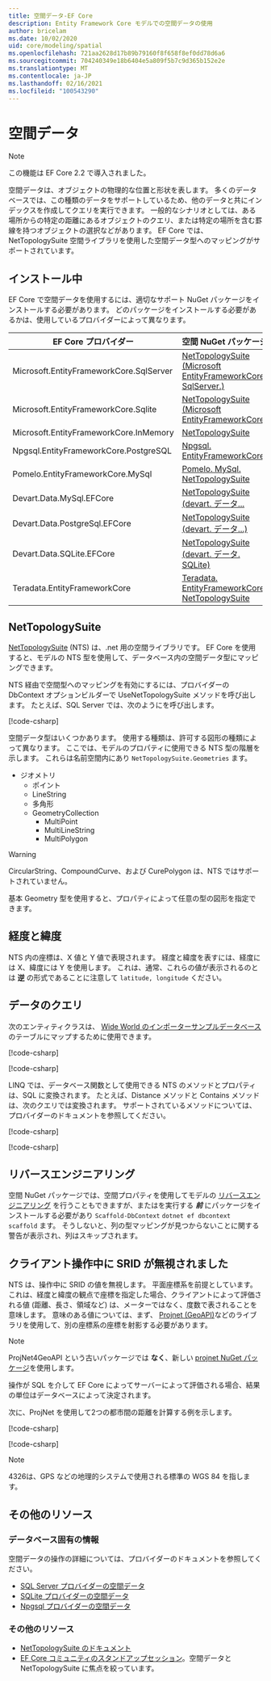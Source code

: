 ```yaml
---
title: 空間データ-EF Core
description: Entity Framework Core モデルでの空間データの使用
author: bricelam
ms.date: 10/02/2020
uid: core/modeling/spatial
ms.openlocfilehash: 721aa2628d17b89b79160f8f658f8ef0dd78d6a6
ms.sourcegitcommit: 704240349e18b6404e5a809f5b7c9d365b152e2e
ms.translationtype: MT
ms.contentlocale: ja-JP
ms.lasthandoff: 02/16/2021
ms.locfileid: "100543290"
---
```

# <a name="spatial-data"></a>空間データ

> [!NOTE]
> この機能は EF Core 2.2 で導入されました。

空間データは、オブジェクトの物理的な位置と形状を表します。 多くのデータベースでは、この種類のデータをサポートしているため、他のデータと共にインデックスを作成してクエリを実行できます。 一般的なシナリオとしては、ある場所からの特定の距離にあるオブジェクトのクエリ、または特定の場所を含む罫線を持つオブジェクトの選択などがあります。 EF Core では、NetTopologySuite 空間ライブラリを使用した空間データ型へのマッピングがサポートされています。

## <a name="installing"></a>インストール中

EF Core で空間データを使用するには、適切なサポート NuGet パッケージをインストールする必要があります。 どのパッケージをインストールする必要があるかは、使用しているプロバイダーによって異なります。

EF Core プロバイダー                        | 空間 NuGet パッケージ
--------------------------------------- | ---------------------
Microsoft.EntityFrameworkCore.SqlServer | [NetTopologySuite (Microsoft EntityFrameworkCore. SqlServer.)](https://www.nuget.org/packages/Microsoft.EntityFrameworkCore.SqlServer.NetTopologySuite)
Microsoft.EntityFrameworkCore.Sqlite    | [NetTopologySuite (Microsoft EntityFrameworkCore)](https://www.nuget.org/packages/Microsoft.EntityFrameworkCore.Sqlite.NetTopologySuite)
Microsoft.EntityFrameworkCore.InMemory  | [NetTopologySuite](https://www.nuget.org/packages/NetTopologySuite)
Npgsql.EntityFrameworkCore.PostgreSQL   | [Npgsql. EntityFrameworkCore](https://www.nuget.org/packages/Npgsql.EntityFrameworkCore.PostgreSQL.NetTopologySuite)
Pomelo.EntityFrameworkCore.MySql        | [Pomelo. MySql. NetTopologySuite](https://www.nuget.org/packages/Pomelo.EntityFrameworkCore.MySql.NetTopologySuite)
Devart.Data.MySql.EFCore                | [NetTopologySuite (devart. データ...](https://www.nuget.org/packages/Devart.Data.MySql.EFCore.NetTopologySuite)
Devart.Data.PostgreSql.EFCore           | [NetTopologySuite (devart. データ...)](https://www.nuget.org/packages/Devart.Data.PostgreSql.EFCore.NetTopologySuite)
Devart.Data.SQLite.EFCore               | [NetTopologySuite (devart. データ. SQLite)](https://www.nuget.org/packages/Devart.Data.SQLite.EFCore.NetTopologySuite)
Teradata.EntityFrameworkCore            | [Teradata. EntityFrameworkCore. NetTopologySuite](https://www.nuget.org/packages/Teradata.EntityFrameworkCore.NetTopologySuite)

## <a name="nettopologysuite"></a>NetTopologySuite

[NetTopologySuite](https://nettopologysuite.github.io/NetTopologySuite/) (NTS) は、.net 用の空間ライブラリです。 EF Core を使用すると、モデルの NTS 型を使用して、データベース内の空間データ型にマッピングできます。

NTS 経由で空間型へのマッピングを有効にするには、プロバイダーの DbContext オプションビルダーで UseNetTopologySuite メソッドを呼び出します。 たとえば、SQL Server では、次のようにを呼び出します。

[!code-csharp[](../../../samples/core/Spatial/SqlServer/Models/WideWorldImportersContext.cs?name=snippet_UseNetTopologySuite)]

空間データ型はいくつかあります。 使用する種類は、許可する図形の種類によって異なります。 ここでは、モデルのプロパティに使用できる NTS 型の階層を示します。 これらは名前空間内にあり `NetTopologySuite.Geometries` ます。

* ジオメトリ
  * ポイント
  * LineString
  * 多角形
  * GeometryCollection
    * MultiPoint
    * MultiLineString
    * MultiPolygon

> [!WARNING]
> CircularString、CompoundCurve、および CurePolygon は、NTS ではサポートされていません。

基本 Geometry 型を使用すると、プロパティによって任意の型の図形を指定できます。

## <a name="longitude-and-latitude"></a>経度と緯度

NTS 内の座標は、X 値と Y 値で表現されます。 経度と緯度を表すには、経度には X、緯度には Y を使用します。 これは、通常、これらの値が表示されるのとは **逆** の形式であることに注意して `latitude, longitude` ください。

## <a name="querying-data"></a>データのクエリ

次のエンティティクラスは、 [Wide World のインポーターサンプルデータベース](https://go.microsoft.com/fwlink/?LinkID=800630)のテーブルにマップするために使用できます。

[!code-csharp[](../../../samples/core/Spatial/SqlServer/Models/City.cs?name=snippet_City)]

[!code-csharp[](../../../samples/core/Spatial/SqlServer/Models/Country.cs?name=snippet_Country)]

LINQ では、データベース関数として使用できる NTS のメソッドとプロパティは、SQL に変換されます。 たとえば、Distance メソッドと Contains メソッドは、次のクエリでは変換されます。 サポートされているメソッドについては、プロバイダーのドキュメントを参照してください。

[!code-csharp[](../../../samples/core/Spatial/SqlServer/Program.cs?name=snippet_Distance)]

[!code-csharp[](../../../samples/core/Spatial/SqlServer/Program.cs?name=snippet_Contains)]

## <a name="reverse-engineering"></a>リバースエンジニアリング

空間 NuGet パッケージでは、空間プロパティを使用してモデルの [リバースエンジニアリング](xref:core/managing-schemas/scaffolding) を行うこともできますが、またはを実行する ***前*** にパッケージをインストールする必要があり `Scaffold-DbContext` `dotnet ef dbcontext scaffold` ます。 そうしないと、列の型マッピングが見つからないことに関する警告が表示され、列はスキップされます。

## <a name="srid-ignored-during-client-operations"></a>クライアント操作中に SRID が無視されました

NTS は、操作中に SRID の値を無視します。 平面座標系を前提としています。 これは、経度と緯度の観点で座標を指定した場合、クライアントによって評価される値 (距離、長さ、領域など) は、メーターではなく、度数で表されることを意味します。 意味のある値については、まず、 [Projnet (GeoAPI)](https://github.com/NetTopologySuite/ProjNet4GeoAPI)などのライブラリを使用して、別の座標系の座標を射影する必要があります。

> [!NOTE]
> ProjNet4GeoAPI という古いパッケージでは **なく**、新しい [projnet NuGet パッケージ](https://www.nuget.org/packages/ProjNet/)を使用します。

操作が SQL を介して EF Core によってサーバーによって評価される場合、結果の単位はデータベースによって決定されます。

次に、ProjNet を使用して2つの都市間の距離を計算する例を示します。

[!code-csharp[](../../../samples/core/Spatial/Projections/GeometryExtensions.cs?name=snippet_GeometryExtensions)]

[!code-csharp[](../../../samples/core/Spatial/Projections/Program.cs?name=snippet_ProjectTo)]

> [!NOTE]
> 4326は、GPS などの地理的システムで使用される標準の WGS 84 を指します。

## <a name="additional-resources"></a>その他のリソース

### <a name="database-specific-information"></a>データベース固有の情報

空間データの操作の詳細については、プロバイダーのドキュメントを参照してください。

* [SQL Server プロバイダーの空間データ](xref:core/providers/sql-server/spatial)
* [SQLite プロバイダーの空間データ](xref:core/providers/sqlite/spatial)
* [Npgsql プロバイダーの空間データ](https://www.npgsql.org/efcore/mapping/nts.html)

### <a name="other-resources"></a>その他のリソース

* [NetTopologySuite のドキュメント](https://nettopologysuite.github.io/NetTopologySuite/)
* [EF Core コミュニティのスタンドアップセッション](https://www.youtube.com/watch?v=IHslY5rrxD0&list=PLdo4fOcmZ0oX-DBuRG4u58ZTAJgBAeQ-t&index=15)。空間データと NetTopologySuite に焦点を絞っています。
